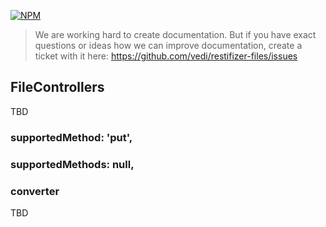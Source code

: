 [![NPM](https://nodei.co/npm/restifizer.png?compact=true)](https://npmjs.org/package/restifizer-files)

> We are working hard to create documentation. But if you have exact questions or ideas how we can improve documentation, create a ticket with it here: https://github.com/vedi/restifizer-files/issues

## FileControllers

TBD

### supportedMethod: 'put',
### supportedMethods: null,

### converter

TBD

